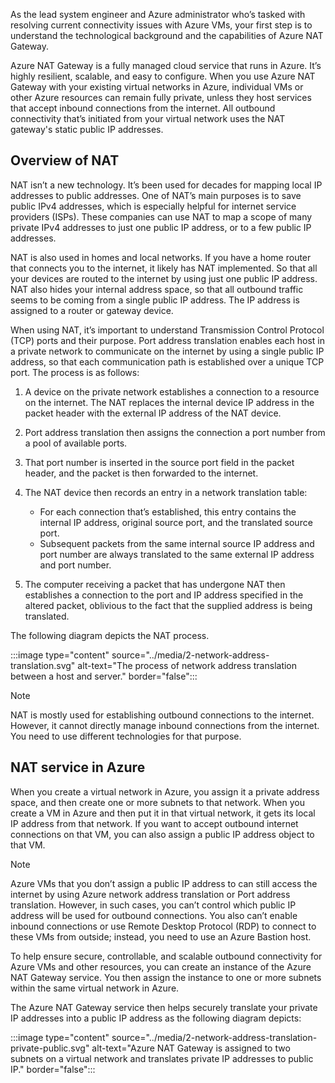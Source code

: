 As the lead system engineer and Azure administrator who’s tasked with resolving current connectivity issues with Azure VMs, your first step is to understand the technological background and the capabilities of Azure NAT Gateway.

Azure NAT Gateway is a fully managed cloud service that runs in Azure. It’s highly resilient, scalable, and easy to configure. When you use Azure NAT Gateway with your existing virtual networks in Azure, individual VMs or other Azure resources can remain fully private, unless they host services that accept inbound connections from the internet. All outbound connectivity that’s initiated from your virtual network uses the NAT gateway's static public IP addresses.

## Overview of NAT

NAT isn’t a new technology. It’s been used for decades for mapping local IP addresses to public addresses. One of NAT’s main purposes is to save public IPv4 addresses, which is especially helpful for internet service providers (ISPs). These companies can use NAT to map a scope of many private IPv4 addresses to just one public IP address, or to a few public IP addresses.

NAT is also used in homes and local networks. If you have a home router that connects you to the internet, it likely has NAT implemented. So that all your devices are routed to the internet by using just one public IP address. NAT also hides your internal address space, so that all outbound traffic seems to be coming from a single public IP address. The IP address is assigned to a router or gateway device.

When using NAT, it’s important to understand Transmission Control Protocol (TCP) ports and their purpose. Port address translation enables each host in a private network to communicate on the internet by using a single public IP address, so that each communication path is established over a unique TCP port. The process is as follows:

1. A device on the private network establishes a connection to a resource on the internet. The NAT replaces the internal device IP address in the packet header with the external IP address of the NAT device.
1. Port address translation then assigns the connection a port number from a pool of available ports.
1. That port number is inserted in the source port field in the packet header, and the packet is then forwarded to the internet.
1. The NAT device then records an entry in a network translation table:

    - For each connection that’s established, this entry contains the internal IP address, original source port, and the translated source port.
    - Subsequent packets from the same internal source IP address and port number are always translated to the same external IP address and port number.

1. The computer receiving a packet that has undergone NAT then establishes a connection to the port and IP address specified in the altered packet, oblivious to the fact that the supplied address is being translated.

The following diagram depicts the NAT process.

:::image type="content" source="../media/2-network-address-translation.svg" alt-text="The process of network address translation between a host and server." border="false":::

> [!NOTE]
> NAT is mostly used for establishing outbound connections to the internet. However, it cannot directly manage inbound connections from the internet. You need to use different technologies for that purpose.

## NAT service in Azure

When you create a virtual network in Azure, you assign it a private address space, and then create one or more subnets to that network. When you create a VM in Azure and then put it in that virtual network, it gets its local IP address from that network. If you want to accept outbound internet connections on that VM, you can also assign a public IP address object to that VM.

> [!NOTE]
> Azure VMs that you don’t assign a public IP address to can still access the internet by using Azure network address translation or Port address translation. However, in such cases, you can’t control which public IP address will be used for outbound connections. You also can’t enable inbound connections or use Remote Desktop Protocol (RDP) to connect to these VMs from outside; instead, you need to use an Azure Bastion host.

To help ensure secure, controllable, and scalable outbound connectivity for Azure VMs and other resources, you can create an instance of the Azure NAT Gateway service. You then assign the instance to one or more subnets within the same virtual network in Azure.

The Azure NAT Gateway service then helps securely translate your private IP addresses into a public IP address as the following diagram depicts:

:::image type="content" source="../media/2-network-address-translation-private-public.svg" alt-text="Azure NAT Gateway is assigned to two subnets on a virtual network and translates private IP addresses to public IP." border="false":::
